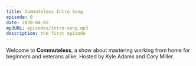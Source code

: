 ```yaml
---
title: Commuteless Intro Song
episode: 0
date: 2020-04-05
mp3URL: episodes/intro-song.mp3
description: the first episode
---
```


Welcome to **Commuteless**, a show about mastering working from home for beginners and veterans alike. Hosted by Kyle Adams and Cory Miller.
